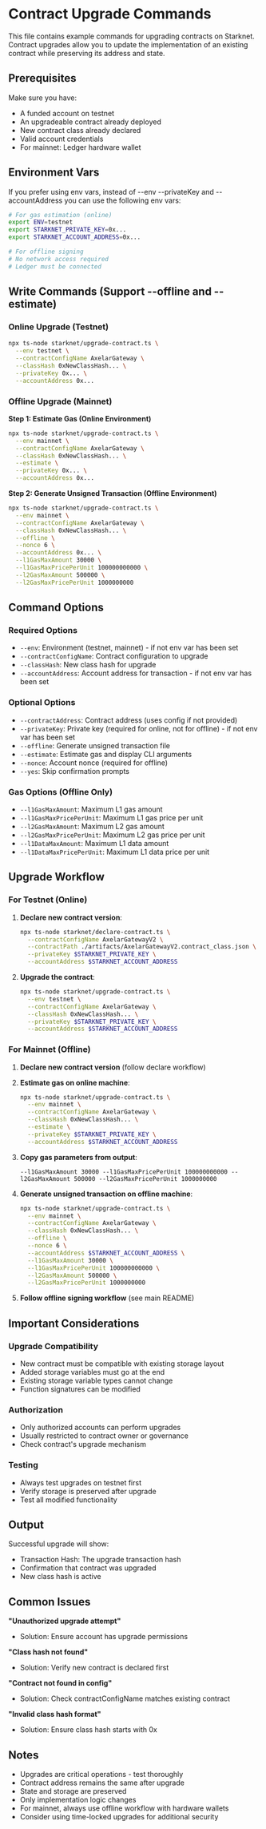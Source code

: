 # Contract Upgrade Commands

This file contains example commands for upgrading contracts on Starknet. Contract upgrades allow you to update the implementation of an existing contract while preserving its address and state.

## Prerequisites

Make sure you have:
- A funded account on testnet
- An upgradeable contract already deployed
- New contract class already declared
- Valid account credentials
- For mainnet: Ledger hardware wallet

## Environment Vars

If you prefer using env vars, instead of --env --privateKey and --accountAddress you can use the following env vars:

```bash
# For gas estimation (online)
export ENV=testnet
export STARKNET_PRIVATE_KEY=0x...
export STARKNET_ACCOUNT_ADDRESS=0x...

# For offline signing
# No network access required
# Ledger must be connected
```

## Write Commands (Support --offline and --estimate)

### Online Upgrade (Testnet)

```bash
npx ts-node starknet/upgrade-contract.ts \
  --env testnet \
  --contractConfigName AxelarGateway \
  --classHash 0xNewClassHash... \
  --privateKey 0x... \
  --accountAddress 0x...
```

### Offline Upgrade (Mainnet)

**Step 1: Estimate Gas (Online Environment)**
```bash
npx ts-node starknet/upgrade-contract.ts \
  --env mainnet \
  --contractConfigName AxelarGateway \
  --classHash 0xNewClassHash... \
  --estimate \
  --privateKey 0x... \
  --accountAddress 0x...
```

**Step 2: Generate Unsigned Transaction (Offline Environment)**
```bash
npx ts-node starknet/upgrade-contract.ts \
  --env mainnet \
  --contractConfigName AxelarGateway \
  --classHash 0xNewClassHash... \
  --offline \
  --nonce 6 \
  --accountAddress 0x... \
  --l1GasMaxAmount 30000 \
  --l1GasMaxPricePerUnit 100000000000 \
  --l2GasMaxAmount 500000 \
  --l2GasMaxPricePerUnit 1000000000
```

## Command Options

### Required Options

- `--env`: Environment (testnet, mainnet) - if not env var has been set
- `--contractConfigName`: Contract configuration to upgrade
- `--classHash`: New class hash for upgrade
- `--accountAddress`: Account address for transaction - if not env var has been set

### Optional Options
- `--contractAddress`: Contract address (uses config if not provided)
- `--privateKey`: Private key (required for online, not for offline) - if not env var has been set
- `--offline`: Generate unsigned transaction file
- `--estimate`: Estimate gas and display CLI arguments
- `--nonce`: Account nonce (required for offline)
- `--yes`: Skip confirmation prompts

### Gas Options (Offline Only)
- `--l1GasMaxAmount`: Maximum L1 gas amount
- `--l1GasMaxPricePerUnit`: Maximum L1 gas price per unit
- `--l2GasMaxAmount`: Maximum L2 gas amount
- `--l2GasMaxPricePerUnit`: Maximum L2 gas price per unit
- `--l1DataMaxAmount`: Maximum L1 data amount
- `--l1DataMaxPricePerUnit`: Maximum L1 data price per unit

## Upgrade Workflow

### For Testnet (Online)

1. **Declare new contract version**:
   ```bash
   npx ts-node starknet/declare-contract.ts \
     --contractConfigName AxelarGatewayV2 \
     --contractPath ./artifacts/AxelarGatewayV2.contract_class.json \
     --privateKey $STARKNET_PRIVATE_KEY \
     --accountAddress $STARKNET_ACCOUNT_ADDRESS
   ```

2. **Upgrade the contract**:
   ```bash
   npx ts-node starknet/upgrade-contract.ts \
     --env testnet \
     --contractConfigName AxelarGateway \
     --classHash 0xNewClassHash... \
     --privateKey $STARKNET_PRIVATE_KEY \
     --accountAddress $STARKNET_ACCOUNT_ADDRESS
   ```

### For Mainnet (Offline)

1. **Declare new contract version** (follow declare workflow)

2. **Estimate gas on online machine**:
   ```bash
   npx ts-node starknet/upgrade-contract.ts \
     --env mainnet \
     --contractConfigName AxelarGateway \
     --classHash 0xNewClassHash... \
     --estimate \
     --privateKey $STARKNET_PRIVATE_KEY \
     --accountAddress $STARKNET_ACCOUNT_ADDRESS
   ```

3. **Copy gas parameters from output**:
   ```
   --l1GasMaxAmount 30000 --l1GasMaxPricePerUnit 100000000000 --l2GasMaxAmount 500000 --l2GasMaxPricePerUnit 1000000000
   ```

4. **Generate unsigned transaction on offline machine**:
   ```bash
   npx ts-node starknet/upgrade-contract.ts \
     --env mainnet \
     --contractConfigName AxelarGateway \
     --classHash 0xNewClassHash... \
     --offline \
     --nonce 6 \
     --accountAddress $STARKNET_ACCOUNT_ADDRESS \
     --l1GasMaxAmount 30000 \
     --l1GasMaxPricePerUnit 100000000000 \
     --l2GasMaxAmount 500000 \
     --l2GasMaxPricePerUnit 1000000000
   ```

5. **Follow offline signing workflow** (see main README)

## Important Considerations

### Upgrade Compatibility
- New contract must be compatible with existing storage layout
- Added storage variables must go at the end
- Existing storage variable types cannot change
- Function signatures can be modified

### Authorization
- Only authorized accounts can perform upgrades
- Usually restricted to contract owner or governance
- Check contract's upgrade mechanism

### Testing
- Always test upgrades on testnet first
- Verify storage is preserved after upgrade
- Test all modified functionality

## Output

Successful upgrade will show:
- Transaction Hash: The upgrade transaction hash
- Confirmation that contract was upgraded
- New class hash is active

## Common Issues

**"Unauthorized upgrade attempt"**
- Solution: Ensure account has upgrade permissions

**"Class hash not found"**
- Solution: Verify new contract is declared first

**"Contract not found in config"**
- Solution: Check contractConfigName matches existing contract

**"Invalid class hash format"**
- Solution: Ensure class hash starts with 0x

## Notes

- Upgrades are critical operations - test thoroughly
- Contract address remains the same after upgrade
- State and storage are preserved
- Only implementation logic changes
- For mainnet, always use offline workflow with hardware wallets
- Consider using time-locked upgrades for additional security
